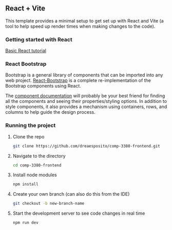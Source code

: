 ## React + Vite

This template provides a minimal setup to get set up with React and Vite (a tool to help speed up render times when making changes to the code).

### Getting started with React

[Basic React tutorial](https://react.dev/learn)

### React Bootstrap

Bootstrap is a general library of components that can be imported into any web project. [React-Bootstrap](https://react-bootstrap.netlify.app/docs/getting-started/why-react-bootstrap/) is a complete re-implementation of the Bootstrap components using React.

The [component documentation](https://react-bootstrap.netlify.app/docs/components/accordion) will probably be your best friend for finding all the components and seeing their properties/styling options. In addition to style components, it also provides a mechanism using containers, rows, and columns to help guide the design process.

### Running the project

1. Clone the repo

   ```sh
   git clone https://github.com/dreaesposito/comp-3380-frontend.git
   ```

2. Navigate to the directory

   ```sh
   cd comp-3380-frontend
   ```

3. Install node modules

   ```sh
   npm install
   ```

4. Create your own branch (can also do this from the IDE)

   ```sh
   git checkout -b new-branch-name
   ```

5. Start the development server to see code changes in real time

   ```sh
   npm run dev
   ```
